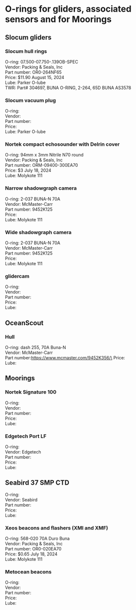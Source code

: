 # O-rings for gliders, associated sensors and for Moorings

## Slocum gliders

### Slocum hull rings

O-ring: 07.500-07.750-.139OB-SPEC\
Vendor: Packing & Seals, Inc\
Part number: OR0-264NF65\
Price: \$11.90 August 15, 2024\
Lube: Parker O-lube\
TWR: Part# 304697, BUNA O-RING, 2-264, 65D BUNA AS3578

### Slocum vacuum plug

O-ring:\
Vendor:\
Part number:\
Price:\
Lube: Parker O-lube

### Nortek compact echosounder with Delrin cover

O-ring: 94mm x 3mm Nitrile N70 round\
Vendor: Packing & Seals, Inc\
Part number: ORM-09400-300EA70\
Price: \$3 July 18, 2024\
Lube: Molykote 111

### Narrow shadowgraph camera

O-ring: 2-037 BUNA-N 70A\
Vendor: McMaster-Carr\
Part number: 9452K125\
Price:\
Lube: Molykote 111

### Wide shadowgraph camera

O-ring: 2-037 BUNA-N 70A\
Vendor: McMaster-Carr\
Part number: 9452K125\
Price:\
Lube: Molykote 111

### glidercam

O-ring:\
Vendor:\
Part number:\
Price:\
Lube:

## OceanScout

### Hull 

O-ring: dash 255, 70A Buna-N\
Vendor: McMaster-Carr\
Part number:https://www.mcmaster.com/9452K356/\
Price:\
Lube:

## Moorings

### Nortek Signature 100

O-ring:\
Vendor:\
Part number:\
Price:\
Lube:

### Edgetech Port LF

O-ring:\
Vendor: Edgetech\
Part number:\
Price:\
Lube:

## Seabird 37 SMP CTD

O-ring:\
Vendor: Seabird\
Part number:\
Price:\
Lube:

### Xeos beacons and flashers (XMI and XMF)

O-ring: 568-020 70A Duro Buna\
Vendor: Packing & Seals, Inc\
Part number: OR0-020EA70\
Price: \$0.65 July 18, 2024\
Lube: Molykote 111

### Metocean beacons

O-ring:\
Vendor:\
Part number:\
Price:\
Lube:
